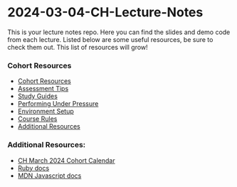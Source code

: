 # 2024-03-04-CH-Lecture-Notes

This is your lecture notes repo. Here you can find the slides and demo code from each lecture. 
Listed below are some useful resources, be sure to check them out. This list of resources will grow!

### Cohort Resources
- [Cohort Resources](https://github.com/appacademy/cohort-resources/tree/master)
- [Assessment Tips](https://github.com/appacademy/cohort-resources/tree/master/assessment_tips)
- [Study Guides](https://github.com/appacademy/cohort-resources/tree/master/study_guides)
- [Performing Under Pressure](https://github.com/appacademy/cohort-resources/blob/master/student_success/performing_under_pressure.md)
- [Environment Setup](https://github.com/appacademy/campus-hybrid-setup)
- [Course Rules](https://github.com/appacademy/cohort-resources/blob/master/course_rules.md)
- [Additional Resources](https://github.com/appacademy/cohort-resources)

### Additional Resources:
- [CH March 2024 Cohort Calendar](https://docs.google.com/spreadsheets/d/1NRIhwj4JfW31NWu-Dh70mOWGCtfJqaSQUt_q7lGMHZ4/edit#gid=0)
- [Ruby docs](https://ruby-doc.org/core-2.7.0/index.html#classes)
- [MDN Javascript docs](https://developer.mozilla.org/en-US/docs/Web/JavaScript)
